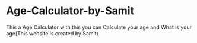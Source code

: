 # Age-Calculator-by-Samit
This a Age Calculator with this you can Calculate your age and What is your age(This website is created by Samit)
